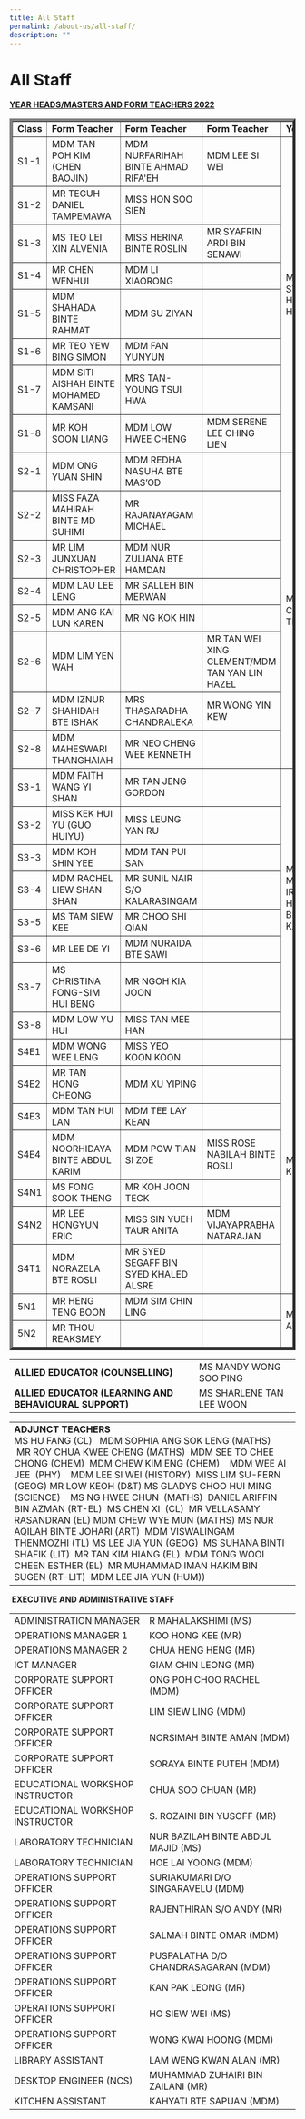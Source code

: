 ```yaml
---
title: All Staff
permalink: /about-us/all-staff/
description: ""
---
```

# All Staff

<b><u>YEAR HEADS/MASTERS AND FORM TEACHERS 2022</u></b>

<div>
<table border="5">
<tbody>
<tr>
<td><strong>Class</strong></td>
<td><strong>Form Teacher</strong></td>
<td><strong>Form Teacher</strong></td>
<td><strong>Form Teacher</strong></td>
<td><strong>Year Heads</strong></td>
</tr>
<tr>
<td>S1-1</td>
<td>MDM TAN POH KIM (CHEN BAOJIN)</td>
<td>MDM NURFARIHAH BINTE AHMAD RIFA'EH</td>
<td>MDM LEE SI WEI</td>
<td rowspan="8">MDM STEPHANIE HNGH SZE HUI</td>
</tr>
<tr>
<td>S1-2</td>
<td>MR TEGUH DANIEL TAMPEMAWA</td>
<td>MISS HON SOO SIEN</td>
<td></td>
</tr>
<tr>
<td>S1-3</td>
<td>MS TEO LEI XIN ALVENIA</td>
<td>MISS HERINA BINTE ROSLIN</td>
<td>MR SYAFRIN ARDI BIN SENAWI</td>
</tr>
<tr>
<td>S1-4</td>
<td>MR CHEN WENHUI</td>
<td>MDM LI XIAORONG</td>
<td></td>
</tr>
<tr>
<td>S1-5</td>
<td>MDM SHAHADA BINTE RAHMAT</td>
<td>MDM SU ZIYAN</td>
	<td></td>
</tr>
<tr>
<td>S1-6</td>
<td>MR TEO YEW BING SIMON</td>
<td>MDM FAN YUNYUN</td>
	<td></td>
</tr>
<tr>
<td>S1-7</td>
<td>MDM SITI AISHAH BINTE MOHAMED KAMSANI</td>
<td>MRS TAN-YOUNG TSUI HWA</td>
	<td></td>
</tr>
<tr>
<td>S1-8</td>
<td>MR KOH SOON LIANG</td>
<td>MDM LOW HWEE CHENG</td>
<td>MDM SERENE LEE CHING LIEN</td>
</tr>
<tr>
<td>S2-1</td>
<td>MDM ONG YUAN SHIN</td>
<td>MDM REDHA NASUHA BTE MAS&rsquo;OD</td>
	<td></td>
<td rowspan="8">MR TAN HAN CHONG TIMOTHY</td>
</tr>
<tr>
<td>S2-2</td>
<td>MISS FAZA MAHIRAH BINTE MD SUHIMI</td>
<td>MR RAJANAYAGAM MICHAEL</td>
	<td></td>
</tr>
<tr>
<td>S2-3</td>
<td>MR LIM JUNXUAN CHRISTOPHER</td>
<td>MDM NUR ZULIANA BTE HAMDAN</td>
	<td></td>
</tr>
<tr>
<td>S2-4</td>
<td>MDM LAU LEE LENG</td>
<td>MR SALLEH BIN MERWAN</td>
	<td></td>
</tr>
<tr>
<td>S2-5</td>
<td>MDM ANG KAI LUN KAREN</td>
<td>MR NG KOK HIN</td>
	<td></td>
</tr>
<tr>
<td>S2-6</td>
<td>MDM LIM YEN WAH</td>
	<td></td>
<td>MR TAN WEI XING CLEMENT/MDM TAN YAN LIN HAZEL</td>
</tr>
<tr>
<td>S2-7</td>
<td>MDM IZNUR SHAHIDAH BTE ISHAK</td>
<td>MRS THASARADHA CHANDRALEKA</td>
<td>MR WONG YIN KEW</td>
</tr>
<tr>
<td>S2-8</td>
<td>MDM MAHESWARI THANGHAIAH</td>
<td>MR NEO CHENG WEE KENNETH</td>
	<td></td>
</tr>
<tr>
<td>S3-1</td>
<td>MDM FAITH WANG YI SHAN</td>
<td>MR TAN JENG GORDON</td>
	<td></td>
<td rowspan="8">MR MUHAMMAD IRFAN HUSSEIN BIN ABDUL KAFFUR<br /><br /></td>
</tr>
<tr>
<td>S3-2</td>
<td>MISS KEK HUI YU (GUO HUIYU)</td>
<td>MISS LEUNG YAN RU</td>
	<td></td>
</tr>
<tr>
<td>S3-3</td>
<td>MDM KOH SHIN YEE</td>
<td>MDM TAN PUI SAN</td>
	<td></td>
</tr>
<tr>
<td>S3-4</td>
<td>MDM RACHEL LIEW SHAN SHAN</td>
<td>MR SUNIL NAIR S/O KALARASINGAM</td>
	<td></td>
</tr>
<tr>
<td>S3-5</td>
<td>MS TAM SIEW KEE</td>
<td>MR CHOO SHI QIAN</td>
	<td></td>
</tr>
<tr>
<td>S3-6</td>
<td>MR LEE DE YI</td>
<td>MDM NURAIDA BTE SAWI</td>
	<td></td>
</tr>
<tr>
<td>S3-7</td>
<td>MS CHRISTINA FONG-SIM HUI BENG</td>
<td>MR NGOH KIA JOON</td>
	<td></td>
</tr>
<tr>
<td>S3-8</td>
<td>MDM LOW YU HUI</td>
<td>MISS TAN MEE HAN</td>
	<td></td>
</tr>
<tr>
<td>S4E1</td>
<td>MDM WONG WEE LENG</td>
<td>MISS YEO KOON KOON</td>
	<td></td>
<td rowspan="7">MS NG POH KEOW</td>
</tr>
<tr>
<td>S4E2</td>
<td>MR TAN HONG CHEONG</td>
<td>MDM XU YIPING</td>
	<td></td>
</tr>
<tr>
<td>S4E3</td>
<td>MDM TAN HUI LAN</td>
<td>MDM TEE LAY KEAN</td>
	<td></td>
</tr>
<tr>
<td>S4E4</td>
<td>MDM NOORHIDAYA BINTE ABDUL KARIM</td>
<td>MDM POW TIAN SI ZOE</td>
<td>MISS ROSE NABILAH BINTE ROSLI</td>
</tr>
<tr>
<td>S4N1</td>
<td>MS FONG SOOK THENG</td>
<td>MR KOH JOON TECK</td>
	<td></td>
</tr>
<tr>
<td>S4N2</td>
<td>MR LEE HONGYUN ERIC</td>
<td>MISS SIN YUEH TAUR ANITA</td>
<td>MDM VIJAYAPRABHA NATARAJAN</td>
</tr>
<tr>
<td>S4T1</td>
<td>MDM NORAZELA BTE ROSLI</td>
<td>MR SYED SEGAFF BIN SYED KHALED ALSRE</td>
	<td></td>
</tr>
<tr>
<td>5N1</td>
<td>MR HENG TENG BOON</td>
<td>MDM SIM CHIN LING</td>
	<td></td>
<td rowspan="2">MS TAN ANNIE</td>
</tr>
<tr>
<td>5N2</td>
<td>MR THOU REAKSMEY</td>
	<td></td>
</tr>
</tbody>
</table>
</div>


|                                                    |                          |
|----------------------------------------------------|--------------------------|
| **ALLIED EDUCATOR (COUNSELLING)**                      | MS MANDY WONG SOO PING   |
| **ALLIED EDUCATOR (LEARNING AND BEHAVIOURAL SUPPORT)** | MS SHARLENE TAN LEE WOON |


|   |
|---|
|  **ADJUNCT TEACHERS** <br>MS HU FANG (CL)   MDM SOPHIA ANG SOK LENG (MATHS)   MR ROY CHUA KWEE CHENG (MATHS)  MDM SEE TO CHEE CHONG (CHEM)  MDM CHEW KIM ENG (CHEM)    MDM WEE AI JEE  (PHY)    MDM LEE SI WEI (HISTORY)  MISS LIM SU-FERN (GEOG) MR LOW KEOH (D&T) MS GLADYS CHOO HUI MING (SCIENCE)    MS NG HWEE CHUN  (MATHS)  DANIEL ARIFFIN BIN AZMAN (RT-EL)  MS CHEN XI  (CL)  MR VELLASAMY RASANDRAN (EL) MDM CHEW WYE MUN (MATHS) MS NUR AQILAH BINTE JOHARI (ART)  MDM VISWALINGAM THENMOZHI (TL) MS LEE JIA YUN (GEOG)  MS SUHANA BINTI SHAFIK (LIT)  MR TAN KIM HIANG (EL)  MDM TONG WOOI CHEEN ESTHER (EL)  MR MUHAMMAD IMAN HAKIM BIN SUGEN (RT-LIT)  MDM LEE JIA YUN (HUM)) |


 **EXECUTIVE AND ADMINISTRATIVE STAFF**
 
 
|  |  |
|---|---|
| ADMINISTRATION MANAGER | R MAHALAKSHIMI (MS) |
| OPERATIONS MANAGER 1 | KOO HONG KEE (MR) |
| OPERATIONS MANAGER 2 | CHUA HENG HENG (MR) |
|  ICT MANAGER | GIAM CHIN LEONG (MR) |
| CORPORATE SUPPORT OFFICER | ONG POH CHOO RACHEL (MDM) |
| CORPORATE SUPPORT OFFICER | LIM SIEW LING (MDM) |
| CORPORATE SUPPORT OFFICER | NORSIMAH BINTE AMAN (MDM) |
| CORPORATE SUPPORT OFFICER | SORAYA BINTE PUTEH (MDM) |
| EDUCATIONAL WORKSHOP INSTRUCTOR | CHUA SOO CHUAN (MR) |
| EDUCATIONAL WORKSHOP INSTRUCTOR | S. ROZAINI BIN YUSOFF (MR) |
| LABORATORY TECHNICIAN | NUR BAZILAH BINTE ABDUL MAJID (MS) |
| LABORATORY TECHNICIAN | HOE LAI YOONG (MDM) |
| OPERATIONS SUPPORT OFFICER | SURIAKUMARI D/O SINGARAVELU (MDM) |
| OPERATIONS SUPPORT OFFICER | RAJENTHIRAN S/O ANDY (MR) |
| OPERATIONS SUPPORT OFFICER | SALMAH BINTE OMAR (MDM) |
| OPERATIONS SUPPORT OFFICER | PUSPALATHA D/O CHANDRASAGARAN (MDM) |
| OPERATIONS SUPPORT OFFICER | KAN PAK LEONG (MR) |
| OPERATIONS SUPPORT OFFICER | HO SIEW WEI (MS) |
| OPERATIONS SUPPORT OFFICER | WONG KWAI HOONG (MDM) |
| LIBRARY ASSISTANT | LAM WENG KWAN ALAN (MR) |
| DESKTOP ENGINEER (NCS) | MUHAMMAD ZUHAIRI BIN ZAILANI (MR) |
| KITCHEN ASSISTANT | KAHYATI BTE SAPUAN (MDM) |